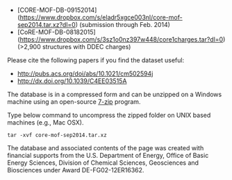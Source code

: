 * [CORE-MOF-DB-09152014] (https://www.dropbox.com/s/eladr5xgce003nl/core-mof-sep2014.tar.xz?dl=0) (submission through Feb. 2014)
* [CoRE-MOF-DB-08182015] (https://www.dropbox.com/s/3sz1o0nz397w448/core1charges.tar?dl=0) (>2,900 structures with DDEC charges)

Please cite the following papers if you find the dataset useful:
* http://pubs.acs.org/doi/abs/10.1021/cm502594j
* http://dx.doi.org/10.1039/C4EE03515A

The database is in a compressed form and can be unzipped on a Windows machine using an open-source [7-zip](http://www.7-zip.org/) program.

Type below command to uncompress the zipped folder on UNIX based machines (e.g., Mac OSX).
```
tar -xvf core-mof-sep2014.tar.xz
```

The database and associated contents of the page was created with financial supports from the U.S. Department of Energy, Office of Basic Energy Sciences, Division of Chemical Sciences, Geosciences and Biosciences under Award DE-FG02-12ER16362.
